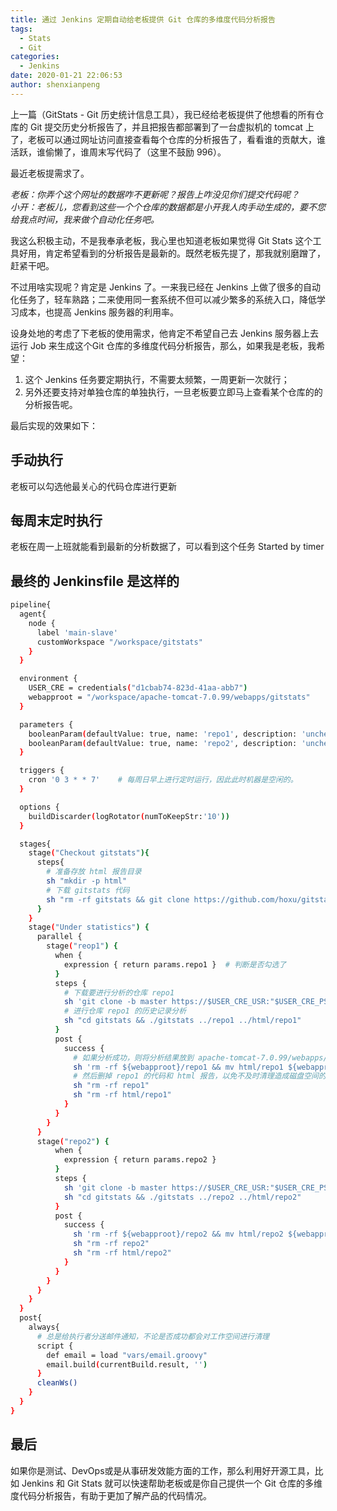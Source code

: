 ```yaml
---
title: 通过 Jenkins 定期自动给老板提供 Git 仓库的多维度代码分析报告
tags:
  - Stats
  - Git
categories:
  - Jenkins
date: 2020-01-21 22:06:53
author: shenxianpeng
---
```


上一篇（GitStats - Git 历史统计信息工具），我已经给老板提供了他想看的所有仓库的 Git 提交历史分析报告了，并且把报告都部署到了一台虚拟机的 tomcat 上了，老板可以通过网址访问直接查看每个仓库的分析报告了，看看谁的贡献大，谁活跃，谁偷懒了，谁周末写代码了（这里不鼓励 996）。

最近老板提需求了。

_老板：你弄个这个网址的数据咋不更新呢？报告上咋没见你们提交代码呢？_  
_小开：老板儿，您看到这些一个个仓库的数据都是小开我人肉手动生成的，要不您给我点时间，我来做个自动化任务吧。_

我这么积极主动，不是我奉承老板，我心里也知道老板如果觉得 Git Stats 这个工具好用，肯定希望看到的分析报告是最新的。既然老板先提了，那我就别磨蹭了，赶紧干吧。

不过用啥实现呢？肯定是 Jenkins 了。一来我已经在 Jenkins 上做了很多的自动化任务了，轻车熟路；二来使用同一套系统不但可以减少繁多的系统入口，降低学习成本，也提高 Jenkins 服务器的利用率。

设身处地的考虑了下老板的使用需求，他肯定不希望自己去 Jenkins 服务器上去运行 Job 来生成这个Git 仓库的多维度代码分析报告，那么，如果我是老板，我希望：

1. 这个 Jenkins 任务要定期执行，不需要太频繁，一周更新一次就行；
2. 另外还要支持对单独仓库的单独执行，一旦老板要立即马上查看某个仓库的的分析报告呢。

最后实现的效果如下：

## 手动执行

老板可以勾选他最关心的代码仓库进行更新

## 每周末定时执行

老板在周一上班就能看到最新的分析数据了，可以看到这个任务 Started by timer

## 最终的 Jenkinsfile 是这样的

```bash
pipeline{
  agent{
    node {
      label 'main-slave'
      customWorkspace "/workspace/gitstats"
    }
  }

  environment {
    USER_CRE = credentials("d1cbab74-823d-41aa-abb7")
    webapproot = "/workspace/apache-tomcat-7.0.99/webapps/gitstats"
  }

  parameters {
    booleanParam(defaultValue: true, name: 'repo1', description: 'uncheck to disable [repo1]')
    booleanParam(defaultValue: true, name: 'repo2', description: 'uncheck to disable [repo2]')
  }

  triggers {
    cron '0 3 * * 7'    # 每周日早上进行定时运行，因此此时机器是空闲的。
  }

  options {
    buildDiscarder(logRotator(numToKeepStr:'10'))
  }

  stages{
    stage("Checkout gitstats"){
      steps{
        # 准备存放 html 报告目录
        sh "mkdir -p html"
        # 下载 gitstats 代码
        sh "rm -rf gitstats && git clone https://github.com/hoxu/gitstats.git"
      }
    }
    stage("Under statistics") {
      parallel {
        stage("reop1") {
          when {
            expression { return params.repo1 }  # 判断是否勾选了
          }
          steps {
            # 下载要进行分析的仓库 repo1
            sh 'git clone -b master https://$USER_CRE_USR:"$USER_CRE_PSW"@git.software.com/scm/repo1.git'
            # 进行仓库 repo1 的历史记录分析
            sh "cd gitstats && ./gitstats ../repo1 ../html/repo1"
          }
          post {
            success {
              # 如果分析成功，则将分析结果放到 apache-tomcat-7.0.99/webapps/gitstats 目录下
              sh 'rm -rf ${webapproot}/repo1 && mv html/repo1 ${webapproot}'
              # 然后删掉 repo1 的代码和 html 报告，以免不及时清理造成磁盘空间的过度占用
              sh "rm -rf repo1"
              sh "rm -rf html/repo1"
            }
          }
        }
      }
      stage("repo2") {
          when {
            expression { return params.repo2 }
          }
          steps {
            sh 'git clone -b master https://$USER_CRE_USR:"$USER_CRE_PSW"@git.software.com/scm/repo2.git'
            sh "cd gitstats && ./gitstats ../repo2 ../html/repo2"
          }
          post {
            success {
              sh 'rm -rf ${webapproot}/repo2 && mv html/repo2 ${webapproot}'
              sh "rm -rf repo2"
              sh "rm -rf html/repo2"
            }
          }
        }
      }
    }
  }
  post{
    always{
      # 总是给执行者分送邮件通知，不论是否成功都会对工作空间进行清理
      script {
        def email = load "vars/email.groovy"
        email.build(currentBuild.result, '')                      
      }
      cleanWs()
    }
  }
}
```

## 最后

如果你是测试、DevOps或是从事研发效能方面的工作，那么利用好开源工具，比如 Jenkins 和 Git Stats 就可以快速帮助老板或是你自己提供一个 Git 仓库的多维度代码分析报告，有助于更加了解产品的代码情况。